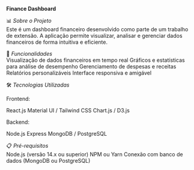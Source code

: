 **Finance Dashboard** <br/>

📊 *Sobre o Projeto* <br/>
Este é um dashboard financeiro desenvolvido como parte de um trabalho de extensão. A aplicação permite visualizar, analisar e gerenciar dados financeiros de forma intuitiva e eficiente.

🚀 *Funcionalidades*<br/>
Visualização de dados financeiros em tempo real
Gráficos e estatísticas para análise de desempenho
Gerenciamento de despesas e receitas
Relatórios personalizáveis
Interface responsiva e amigável

🛠️ *Tecnologias Utilizadas* <br/>

Frontend:

React.js
Material UI / Tailwind CSS
Chart.js / D3.js


Backend:

Node.js
Express
MongoDB / PostgreSQL



📋 *Pré-requisitos* <br/>
Node.js (versão 14.x ou superior)
NPM ou Yarn
Conexão com banco de dados (MongoDB ou PostgreSQL)
